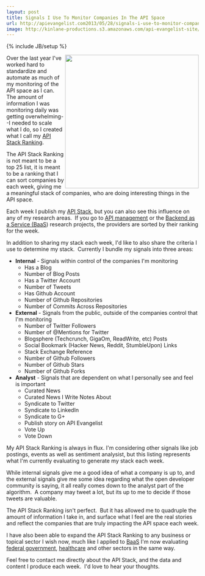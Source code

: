 ```yaml
---
layout: post
title: Signals I Use To Monitor Companies In The API Space
url: http://apievangelist.com2013/05/28/signals-i-use-to-monitor-companies-in-the-api-space/
image: http://kinlane-productions.s3.amazonaws.com/api-evangelist-site/blog/api-stack-logo.png
---
```

{% include JB/setup %}
<p>
     <a href="http://theapistack.com" target="_blank"><img src="http://kinlane-productions.s3.amazonaws.com/api-stack/api-stack-logo.png"  width="350" align="right" /></a>
</p>
<p>
     Over the last year I've worked hard to standardize and automate as much of my monitoring of the API space as I can. The amount of information I was monitoring daily was getting overwhelming--I needed to scale what I do, so I created what I call my <a href="http://theapistack.com/ranking.html">API Stack Ranking</a>.
</p>
<p>
     The API Stack Ranking is not meant to be a top 25 list, it is meant to be a ranking that I can sort companies by each week, giving me a meaningful stack of companies, who are doing interesting things in the API space.
</p>
<p>
     Each week I publish my <a href="http://theapistack.com" target="_blank">API Stack</a>, but you can also see this influence on any of my research areas.  If you go to <a title="API Management" href="http://management.apievangelist.com">API management</a> or the <a title="Backend as a Service (BaaS)" href="http://baas.apievangelist.com">Backend as a Service (BaaS</a>) research projects, the providers are sorted by their ranking for the week.
</p>
<p>
     In addition to sharing my stack each week, I'd like to also share the criteria I use to determine my stack.  Currently I bundle my signals into three areas:
</p>
<ul>
     <li>
          <strong>Internal</strong> - Signals within control of the companies I'm monitoring
          <ul>
               <li>Has a Blog
               </li>
               <li>Number of Blog Posts
               </li>
               <li>Has a Twitter Account
               </li>
               <li>Number of Tweets
               </li>
               <li>Has Github Account
               </li>
               <li>Number of Github Repositories
               </li>
               <li>Number of Commits Across Repositories
               </li>
          </ul>
     </li>
     <li>
          <strong>External</strong> - Signals from the public, outside of the companies control that I'm monitoring
          <ul>
               <li>Number of Twitter Followers
               </li>
               <li>Number of @Mentions for Twitter
               </li>
               <li>Blogsphere (Techcrunch, GigaOm, ReadWrite, etc) Posts
               </li>
               <li>Social Bookmark (Hacker News, Reddit, StumbleUpon) Links
               </li>
               <li>Stack Exchange Reference
               </li>
               <li>Number of Github Followers
               </li>
               <li>Number of Github Stars
               </li>
               <li>Number of Github Forks
               </li>
          </ul>
     </li>
     <li>
          <strong>Analyst</strong> - Signals that are dependent on what I personally see and feel is important
          <ul>
               <li>Curated News
               </li>
               <li>Curated News I Write Notes About
               </li>
               <li>Syndicate to Twitter
               </li>
               <li>Syndicate to LinkedIn
               </li>
               <li>Syndicate to G+
               </li>
               <li>Publish story on API Evangelist
               </li>
               <li>Vote Up 
               </li>
               <li>Vote Down
               </li>
          </ul>
     </li>
</ul>
<p>
     My API Stack Ranking is always in flux. I'm considering other signals like job postings, events as well as sentiment analysist, but this listing represents what I'm currently evaluating to generate my stack each week.
</p>
<p>
     While internal signals give me a good idea of what a company is up to, and the external signals give me some idea regarding what the open developer community is saying, it all really comes down to the analyst part of the algorithm.  A company may tweet a lot, but its up to me to decide if those tweets are valuable.
</p>
<p>
     The API Stack Ranking isn't perfect.  But it has allowed me to quadruple the amount of information I take in, and surface what I feel are the real stories and reflect the companies that are truly impacting the API space each week.
</p>
<p>
     I have also been able to expand the API Stack Ranking to any business or topical sector I wish now, much like I applied to <a title="BaaS" href="http://baas.apievangelist.com">BaaS</a> I'm now evaluating <a title="Federal Government" href="http://federal-government.apievangelist.com">federal government</a>, <a title="healthcare" href="http://healthcare.apievangelist.com">healthcare</a> and other sectors in the same way.
</p>
<p>
     Feel free to contact me directly about the API Stack, and the data and content I produce each week.  I'd love to hear your thoughts.
</p>
